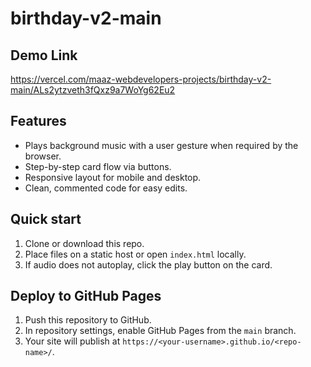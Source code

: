 
# birthday-v2-main

## Demo Link
https://vercel.com/maaz-webdevelopers-projects/birthday-v2-main/ALs2ytzveth3fQxz9a7WoYg62Eu2
## Features

- Plays background music with a user gesture when required by the browser.
- Step-by-step card flow via buttons.
- Responsive layout for mobile and desktop.
- Clean, commented code for easy edits.

## Quick start

1. Clone or download this repo.
2. Place files on a static host or open `index.html` locally.
3. If audio does not autoplay, click the play button on the card.

## Deploy to GitHub Pages

1. Push this repository to GitHub.
2. In repository settings, enable GitHub Pages from the `main` branch.
3. Your site will publish at `https://<your-username>.github.io/<repo-name>/`.

